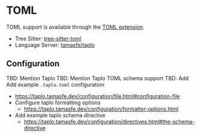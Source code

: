 # TOML

TOML support is available through the [TOML extension](https://github.com/zed-industries/zed/tree/main/extensions/toml).

- Tree Sitter: [tree-sitter-toml](https://github.com/tree-sitter/tree-sitter-toml)
- Language Server: [tamasfe/taplo](https://github.com/tamasfe/taplo)

## Configuration

TBD: Mention Taplo
TBD: Mention Taplo TOML schema support
TBD: Add Add example `.taplo.toml` configuration

- https://taplo.tamasfe.dev/configuration/file.html#configuration-file
- Configure taplo formatting options
  - https://taplo.tamasfe.dev/configuration/formatter-options.html
- Add example taplo schema directive
  - https://taplo.tamasfe.dev/configuration/directives.html#the-schema-directive
